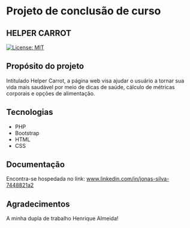 # Projeto de conclusão de curso 

## HELPER CARROT
[![License: MIT](https://img.shields.io/badge/License-MIT-yellow.svg)](https://github.com/jonasmendoncasilva/TCC/blob/main/LICENSE)

## Propósito do projeto
Intitulado Helper Carrot, a página web visa ajudar o usuário a tornar sua vida mais saudável por meio de dicas de saúde, cálculo de métricas corporais e opções de alimentação.

## Tecnologias
* PHP
* Bootstrap
* HTML
* CSS

## Documentação
Encontra-se hospedada no link:
www.linkedin.com/in/jonas-silva-7448821a2

## Agradecimentos
A minha dupla de trabalho Henrique Almeida!
